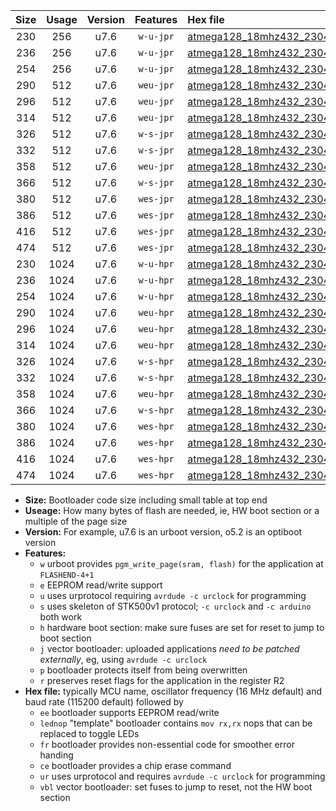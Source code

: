 |Size|Usage|Version|Features|Hex file|
|:-:|:-:|:-:|:-:|:--|
|230|256|u7.6|`w-u-jpr`|[atmega128_18mhz432_230400bps_ur_vbl.hex](https://raw.githubusercontent.com/stefanrueger/urboot/main//atmega128_18mhz432_230400bps_ur_vbl.hex)|
|236|256|u7.6|`w-u-jpr`|[atmega128_18mhz432_230400bps_lednop_ur_vbl.hex](https://raw.githubusercontent.com/stefanrueger/urboot/main//atmega128_18mhz432_230400bps_lednop_ur_vbl.hex)|
|254|256|u7.6|`w-u-jpr`|[atmega128_18mhz432_230400bps_lednop_fr_ur_vbl.hex](https://raw.githubusercontent.com/stefanrueger/urboot/main//atmega128_18mhz432_230400bps_lednop_fr_ur_vbl.hex)|
|290|512|u7.6|`weu-jpr`|[atmega128_18mhz432_230400bps_ee_ur_vbl.hex](https://raw.githubusercontent.com/stefanrueger/urboot/main//atmega128_18mhz432_230400bps_ee_ur_vbl.hex)|
|296|512|u7.6|`weu-jpr`|[atmega128_18mhz432_230400bps_ee_lednop_ur_vbl.hex](https://raw.githubusercontent.com/stefanrueger/urboot/main//atmega128_18mhz432_230400bps_ee_lednop_ur_vbl.hex)|
|314|512|u7.6|`weu-jpr`|[atmega128_18mhz432_230400bps_ee_lednop_fr_ur_vbl.hex](https://raw.githubusercontent.com/stefanrueger/urboot/main//atmega128_18mhz432_230400bps_ee_lednop_fr_ur_vbl.hex)|
|326|512|u7.6|`w-s-jpr`|[atmega128_18mhz432_230400bps_vbl.hex](https://raw.githubusercontent.com/stefanrueger/urboot/main//atmega128_18mhz432_230400bps_vbl.hex)|
|332|512|u7.6|`w-s-jpr`|[atmega128_18mhz432_230400bps_lednop_vbl.hex](https://raw.githubusercontent.com/stefanrueger/urboot/main//atmega128_18mhz432_230400bps_lednop_vbl.hex)|
|358|512|u7.6|`weu-jpr`|[atmega128_18mhz432_230400bps_ee_lednop_fr_ce_ur_vbl.hex](https://raw.githubusercontent.com/stefanrueger/urboot/main//atmega128_18mhz432_230400bps_ee_lednop_fr_ce_ur_vbl.hex)|
|366|512|u7.6|`w-s-jpr`|[atmega128_18mhz432_230400bps_lednop_fr_vbl.hex](https://raw.githubusercontent.com/stefanrueger/urboot/main//atmega128_18mhz432_230400bps_lednop_fr_vbl.hex)|
|380|512|u7.6|`wes-jpr`|[atmega128_18mhz432_230400bps_ee_vbl.hex](https://raw.githubusercontent.com/stefanrueger/urboot/main//atmega128_18mhz432_230400bps_ee_vbl.hex)|
|386|512|u7.6|`wes-jpr`|[atmega128_18mhz432_230400bps_ee_lednop_vbl.hex](https://raw.githubusercontent.com/stefanrueger/urboot/main//atmega128_18mhz432_230400bps_ee_lednop_vbl.hex)|
|416|512|u7.6|`wes-jpr`|[atmega128_18mhz432_230400bps_ee_lednop_fr_vbl.hex](https://raw.githubusercontent.com/stefanrueger/urboot/main//atmega128_18mhz432_230400bps_ee_lednop_fr_vbl.hex)|
|474|512|u7.6|`wes-jpr`|[atmega128_18mhz432_230400bps_ee_lednop_fr_ce_vbl.hex](https://raw.githubusercontent.com/stefanrueger/urboot/main//atmega128_18mhz432_230400bps_ee_lednop_fr_ce_vbl.hex)|
|230|1024|u7.6|`w-u-hpr`|[atmega128_18mhz432_230400bps_ur.hex](https://raw.githubusercontent.com/stefanrueger/urboot/main//atmega128_18mhz432_230400bps_ur.hex)|
|236|1024|u7.6|`w-u-hpr`|[atmega128_18mhz432_230400bps_lednop_ur.hex](https://raw.githubusercontent.com/stefanrueger/urboot/main//atmega128_18mhz432_230400bps_lednop_ur.hex)|
|254|1024|u7.6|`w-u-hpr`|[atmega128_18mhz432_230400bps_lednop_fr_ur.hex](https://raw.githubusercontent.com/stefanrueger/urboot/main//atmega128_18mhz432_230400bps_lednop_fr_ur.hex)|
|290|1024|u7.6|`weu-hpr`|[atmega128_18mhz432_230400bps_ee_ur.hex](https://raw.githubusercontent.com/stefanrueger/urboot/main//atmega128_18mhz432_230400bps_ee_ur.hex)|
|296|1024|u7.6|`weu-hpr`|[atmega128_18mhz432_230400bps_ee_lednop_ur.hex](https://raw.githubusercontent.com/stefanrueger/urboot/main//atmega128_18mhz432_230400bps_ee_lednop_ur.hex)|
|314|1024|u7.6|`weu-hpr`|[atmega128_18mhz432_230400bps_ee_lednop_fr_ur.hex](https://raw.githubusercontent.com/stefanrueger/urboot/main//atmega128_18mhz432_230400bps_ee_lednop_fr_ur.hex)|
|326|1024|u7.6|`w-s-hpr`|[atmega128_18mhz432_230400bps.hex](https://raw.githubusercontent.com/stefanrueger/urboot/main//atmega128_18mhz432_230400bps.hex)|
|332|1024|u7.6|`w-s-hpr`|[atmega128_18mhz432_230400bps_lednop.hex](https://raw.githubusercontent.com/stefanrueger/urboot/main//atmega128_18mhz432_230400bps_lednop.hex)|
|358|1024|u7.6|`weu-hpr`|[atmega128_18mhz432_230400bps_ee_lednop_fr_ce_ur.hex](https://raw.githubusercontent.com/stefanrueger/urboot/main//atmega128_18mhz432_230400bps_ee_lednop_fr_ce_ur.hex)|
|366|1024|u7.6|`w-s-hpr`|[atmega128_18mhz432_230400bps_lednop_fr.hex](https://raw.githubusercontent.com/stefanrueger/urboot/main//atmega128_18mhz432_230400bps_lednop_fr.hex)|
|380|1024|u7.6|`wes-hpr`|[atmega128_18mhz432_230400bps_ee.hex](https://raw.githubusercontent.com/stefanrueger/urboot/main//atmega128_18mhz432_230400bps_ee.hex)|
|386|1024|u7.6|`wes-hpr`|[atmega128_18mhz432_230400bps_ee_lednop.hex](https://raw.githubusercontent.com/stefanrueger/urboot/main//atmega128_18mhz432_230400bps_ee_lednop.hex)|
|416|1024|u7.6|`wes-hpr`|[atmega128_18mhz432_230400bps_ee_lednop_fr.hex](https://raw.githubusercontent.com/stefanrueger/urboot/main//atmega128_18mhz432_230400bps_ee_lednop_fr.hex)|
|474|1024|u7.6|`wes-hpr`|[atmega128_18mhz432_230400bps_ee_lednop_fr_ce.hex](https://raw.githubusercontent.com/stefanrueger/urboot/main//atmega128_18mhz432_230400bps_ee_lednop_fr_ce.hex)|

- **Size:** Bootloader code size including small table at top end
- **Useage:** How many bytes of flash are needed, ie, HW boot section or a multiple of the page size
- **Version:** For example, u7.6 is an urboot version, o5.2 is an optiboot version
- **Features:**
  + `w` urboot provides `pgm_write_page(sram, flash)` for the application at `FLASHEND-4+1`
  + `e` EEPROM read/write support
  + `u` uses urprotocol requiring `avrdude -c urclock` for programming
  + `s` uses skeleton of STK500v1 protocol; `-c urclock` and `-c arduino` both work
  + `h` hardware boot section: make sure fuses are set for reset to jump to boot section
  + `j` vector bootloader: uploaded applications *need to be patched externally*, eg, using `avrdude -c urclock`
  + `p` bootloader protects itself from being overwritten
  + `r` preserves reset flags for the application in the register R2
- **Hex file:** typically MCU name, oscillator frequency (16 MHz default) and baud rate (115200 default) followed by
  + `ee` bootloader supports EEPROM read/write
  + `lednop` "template" bootloader contains `mov rx,rx` nops that can be replaced to toggle LEDs
  + `fr` bootloader provides non-essential code for smoother error handing
  + `ce` bootloader provides a chip erase command
  + `ur` uses urprotocol and requires `avrdude -c urclock` for programming
  + `vbl` vector bootloader: set fuses to jump to reset, not the HW boot section
